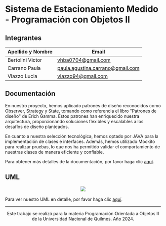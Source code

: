 # Sistema de Estacionamiento Medido - Programación con Objetos II

## Integrantes
<div align="center">
    
| Apellido y Nombre | Email |
|-------------------|-------|
| Bertolini Victor  | [vhba0704@gmail.com](mailto:vhba0704@gmail.com) |
| Carrano Paula     | [paula.agustina.carrano@gmail.com](mailto:paula.agustina.carrano@gmail.com) |
| Viazzo Lucia      | [viazzo94@gmail.com](mailto:viazzo94@gmail.com) |

</div>

## Documentación
En nuestro proyecto, hemos aplicado patrones de diseño reconocidos como Observer, Strategy y State, tomando como referencia el libro "Patrones de diseño" de Erich Gamma. Estos patrones han enriquecido nuestra arquitectura, proporcionando soluciones flexibles y escalables a los desafíos de diseño planteados.

En cuanto a nuestra selección tecnológica, hemos optado por JAVA para la implementación de clases e interfaces. Además, hemos utilizado Mockito para realizar pruebas, lo que nos ha permitido validar el comportamiento de nuestras clases de manera eficiente y confiable.

Para obtener más detalles de la documentación, por favor haga clic <a href="https://drive.google.com/file/d/1ScaGx-x_Nk3A2QuJy5epSthUuj_TmxPa/view?usp=sharing" target="_blank">aquí</a>.

## UML
<div align="center">
<img src="https://drive.google.com/uc?export=download&id=1ns8jQbxbThXoKVKQIPvkSNJ6XE6a9Gfv" />
</div>
</br>
Para ver nuestro UML en detalle, por favor haga clic <a href="https://drive.google.com/file/d/1qdR5NnhkoLFew-fYpAhTktNd7XFAPyvB/preview" target="_blank">aquí</a>.

---
<div align="center">
    
Este trabajo se realizó para la materia Programación Orientada a Objetos II de la Universidad Nacional de Quilmes. Año 2024.

</div>

